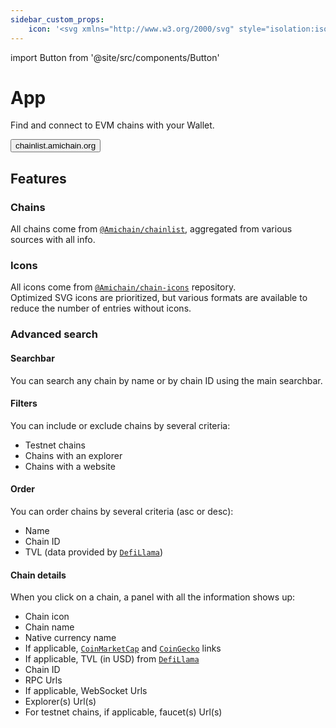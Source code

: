 ```yaml
---
sidebar_custom_props:
    icon: '<svg xmlns="http://www.w3.org/2000/svg" style="isolation:isolate;" fill="currentColor" viewBox="0 0 128 128"><defs><clipPath id="a"><path d="M0 0h32v32H0z"/></clipPath></defs><g clip-path="url(#a)" transform="matrix(4.26159 0 0 4.26647 -4.186 -4.263)"><path d="M30.667 7.084v.477c0 .552-.413 1-.923 1h-9.011c-1.091-1.538-2.719-2.416-4.394-2.477h13.405c.51 0 .923.448.923 1Zm0 8.676v.48c0 .552-.413 1-.923 1h-9.095a7.164 7.164 0 0 0 1.164-2.48h7.931c.51 0 .923.448.923 1Zm0 8.679v.477c0 .552-.413 1-.923 1h-18.84c1.393-.048 2.794-.665 3.921-1.944l.465-.533h14.454c.51 0 .923.448.923 1Zm-13.996-5.438L15.169 17.5l1.502-1.5c2.31-2.312 1.253-6.257-1.904-7.104a4.241 4.241 0 0 0-4.099 1.1l-1.501 1.5-1.5-1.5 1.5-1.5c3.493-3.437 9.398-1.804 10.629 2.941a6.368 6.368 0 0 1-1.624 6.063l-1.501 1.501Zm-3.002 3.002-1.501 1.501c-3.495 3.437-9.4 1.803-10.631-2.941a6.368 6.368 0 0 1 1.626-6.064l1.501-1.502 1.501 1.5L4.664 16c-2.312 2.309-1.255 6.256 1.903 7.101a4.247 4.247 0 0 0 4.101-1.098l1.5-1.5 1.501 1.5Zm0-10.507 1.5 1.501-7.502 7.507-1.502-1.503 7.504-7.504v-.001Z"/></g></svg>'
---
```

import Button from '@site/src/components/Button'

# App

Find and connect to EVM chains with your Wallet.

<Button href="https://chainlist.amichain.org">chainlist.amichain.org</Button>

## Features

### Chains

All chains come from [`@Amichain/chainlist`](https://github.com/Amichain/chainlist), aggregated from various sources with all info.

### Icons

All icons come from [`@Amichain/chain-icons`](https://github.com/Amichain/chain-icons) repository.  
Optimized SVG icons are prioritized, but various formats are available to reduce the number of entries without icons.

### Advanced search

#### Searchbar

You can search any chain by name or by chain ID using the main searchbar.

#### Filters

You can include or exclude chains by several criteria:
- Testnet chains
- Chains with an explorer
- Chains with a website

#### Order

You can order chains by several criteria (asc or desc):
- Name
- Chain ID
- TVL (data provided by [`DefiLlama`](https://defillama.com/chains))

#### Chain details

When you click on a chain, a panel with all the information shows up:
- Chain icon
- Chain name
- Native currency name
- If applicable, [`CoinMarketCap`](https://coinmarketcap.com) and [`CoinGecko`](https://coingecko.com) links
- If applicable, TVL (in USD) from [`DefiLlama`](https://defillama.com/chains)
- Chain ID
- RPC Urls
- If applicable, WebSocket Urls
- Explorer(s) Url(s)
- For testnet chains, if applicable, faucet(s) Url(s)
